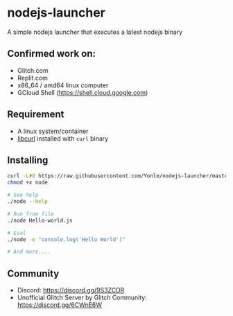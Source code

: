 # nodejs-launcher
A simple nodejs launcher that executes a latest nodejs binary

## Confirmed work on:
* Glitch.com
* Replit.com
* x86_64 / amd64 linux computer
* GCloud Shell (https://shell.cloud.google.com)

## Requirement
* A linux system/container
* [libcurl](https://curl.se/libcurl) installed with `curl` binary

## Installing
```sh
curl -L#O https://raw.githubusercontent.com/Yonle/nodejs-launcher/master/node
chmod +x node

# See help
./node --help

# Run from file
./node Hello-world.js

# Eval
./node -e "console.log('Hello World')"

# And more....
```

## Community
* Discord: https://discord.gg/9S3ZCDR
* Unofficial Glitch Server by Glitch Community: https://discord.gg/6CWnE6W

